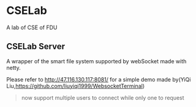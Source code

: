 # CSELab

A lab of CSE of FDU

## CSELab Server

A wrapper of the smart file system supported by webSocket made with netty.

Please refer to http://47.116.130.117:8081/ for a simple demo made by(YiQi Liu,https://github.com/liuyiqi1999/WebsocketTerminal)

> now support multiple users to connect while only one to request